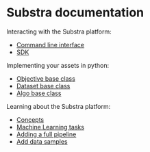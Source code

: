 # Substra documentation

Interacting with the Substra platform:

- [Command line interface](../references/cli.md)
- [SDK](../references/sdk.md)

Implementing your assets in python:

- [Objective base class](https://github.com/SubstraFoundation/substra-tools/blob/dev/docs/api.md#metrics)
- [Dataset base class](https://github.com/SubstraFoundation/substra-tools/blob/dev/docs/api.md#opener)
- [Algo base class](https://github.com/SubstraFoundation/substra-tools/blob/dev/docs/api.md#algo)

Learning about the Substra platform:

- [Concepts](./concepts.md)
- [Machine Learning tasks](./ml_tasks.md)
- [Adding a full pipeline](./full_pipeline_workflow.md)
- [Add data samples](./add_data_samples.md)

